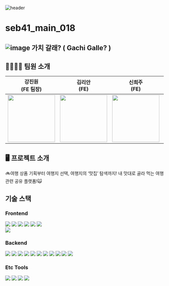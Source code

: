 ![header](https://capsule-render.vercel.app/api?type=waving&&color=timeGradient&height=300&section=header&text=Gachi%20Galle&fontSize=90&animation=twinkling&desc=seb41_main_018&descAlign=68&descAlignY=65&)
# seb41_main_018 


##  ![image](https://user-images.githubusercontent.com/108250233/215278635-93dfb954-5f85-4f53-8bd8-b05063aec9dc.png) 가치 갈래? ( Gachi Galle? )

## 👨‍👩‍👧‍👦 **팀원 소개**
|강진원<br>(FE 팀장)</br>|김리안<br>(FE)</br>|신희주<br>(FE)</br>|최유진<br>(BE 부팀장)</br>|강하렴<br>(BE)</br>|안서희<br>(BE)</br>|  
|:---:|:---:|:---:|:---:|:---:|:---:|
|<img src="https://avatars.githubusercontent.com/u/89727516?s=100&v=4" width=150>|<img src="https://avatars.githubusercontent.com/u/87472526?s=100&v=4" width=150>|<img src="https://avatars.githubusercontent.com/u/106229016?s=100&v=4" width=150>|<img src="https://avatars.githubusercontent.com/u/57933510?s=100&v=4" width=150>|<img src="https://avatars.githubusercontent.com/u/108250233?v=4" width=150>|<img src="https://avatars.githubusercontent.com/u/89247924?s=100&v=4" width=150>|


## 🖥️ **프로젝트 소개**
🚲여행 상품 기획부터 여행지 선택, 여행지의 ‘맛집’ 탐색까지! 내 맛대로 골라 먹는 여행관련 공유 플랫폼!🙀


## 기술 스택  
  
### Frontend  
  
<img src="https://img.shields.io/badge/javascript-F7DF1E?style=for-the-badge&logo=javascript&logoColor=black"> <img src="https://img.shields.io/badge/react-61DAFB?style=for-the-badge&logo=react&logoColor=black">  <img src="https://img.shields.io/badge/redux-%23593d88.svg?style=for-the-badge&logo=redux&logoColor=white">  <img src="https://img.shields.io/badge/css-1572B6?style=for-the-badge&logo=css3&logoColor=white"> <img src="https://img.shields.io/badge/html5-E34F26?style=for-the-badge&logo=html5&logoColor=white">  <img src="https://img.shields.io/badge/tailwindcss-06B6D4?style=for-the-badge&logo=tailwindcss&logoColor=white">  
<img src="https://img.shields.io/badge/Amazon S3-569A31?style=for-the-badge&logo=Amazon S3&logoColor=white">
  
### Backend  
  
<img src="https://img.shields.io/badge/java-007396?style=for-the-badge&logo=java&logoColor=white"> <img src="https://img.shields.io/badge/spring boot-6DB33F?style=for-the-badge&logo=spring boot&logoColor=white"> <img src="https://img.shields.io/badge/Spring Data JPA-6DB33F?style=for-the-badge&logo=Spring Data JPA&logoColor=white"> <img src="https://img.shields.io/badge/Spring Security-6DB33F?style=for-the-badge&logo=Spring Security&logoColor=white"> 
<img src="https://img.shields.io/badge/JWT-000000?style=for-the-badge&logo=JWT&logoColor=white"> <img src="https://img.shields.io/badge/MySQL-4479A1?style=for-the-badge&logo=MySQL&logoColor=white"> <img src="https://img.shields.io/badge/H2 DB-02303A?style=for-the-badge&logo=H2 DB&logoColor=white"> <img src="https://img.shields.io/badge/LOMBOK-FF5722?style=for-the-badge&logo=LOMBOK&logoColor=white"> <img src="https://img.shields.io/badge/gradle-02303A?style=for-the-badge&logo=gradle&logoColor=white"> <img src="https://img.shields.io/badge/Amazon EC2-FF9900?style=for-the-badge&logo=Amazon EC2&logoColor=white"/>  <img src="https://img.shields.io/badge/Amazon RDS-527FFF?style=for-the-badge&logo=Amazon RDS&logoColor=white"/>  
  
  
### Etc Tools  
  
<img src="https://img.shields.io/badge/github-181717?style=for-the-badge&logo=github&logoColor=white">  <img src="https://img.shields.io/badge/git-F05032?style=for-the-badge&logo=git&logoColor=white">  <img src="https://img.shields.io/badge/notion-000000?style=for-the-badge&logo=notion&logoColor=white"> <img src="https://img.shields.io/badge/discord-5865F2?style=for-the-badge&logo=discord&logoColor=white">
